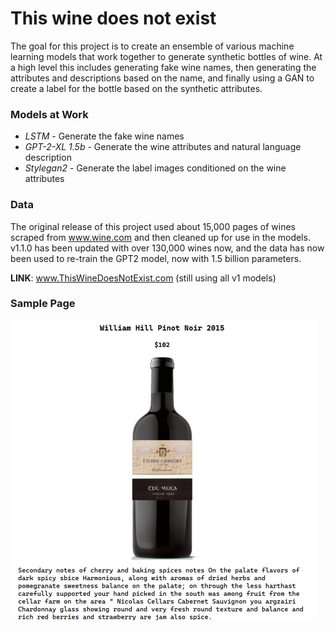 # This wine does not exist
The goal for this project is to create an ensemble of various machine learning models that work together to generate synthetic bottles of wine. At a high level this includes generating fake wine names, then generating the attributes and descriptions based on the name, and finally using a GAN to create a label for the bottle based on the synthetic attributes.


### Models at Work
- *LSTM* - Generate the fake wine names
- *GPT-2-XL 1.5b* - Generate the wine attributes and natural language description
- *Stylegan2* - Generate the label images conditioned on the wine attributes

### Data
The original release of this project used about 15,000 pages of wines scraped from www.wine.com and then cleaned up for use in the models. v1.1.0 has been updated with over 130,000 wines now, and the data has now been used to re-train the GPT2 model, now with 1.5 billion parameters.

**LINK**: www.ThisWineDoesNotExist.com (still using all v1 models)

### Sample Page

![Sample Page](https://raw.githubusercontent.com/cipher982/this-wine-does-not-exist/master/images/page_sample.png)


